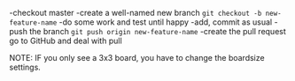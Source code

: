 -checkout master
-create a well-named new branch
`git checkout -b new-feature-name`
-do some work and test until happy
-add, commit as usual
-push the branch
`git push origin new-feature-name`
-create the pull request
go to GitHub and deal with pull

NOTE: IF you only see a 3x3 board, you have to change the boardsize settings.
